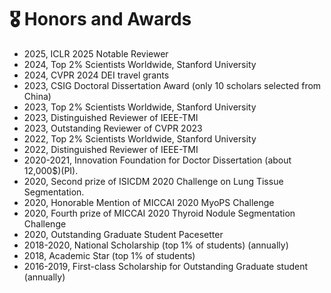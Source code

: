 # 🎖 Honors and Awards
- 2025, ICLR 2025 Notable Reviewer
- 2024, Top 2% Scientists Worldwide, Stanford University 
- 2024, CVPR 2024 DEI travel grants
- 2023, CSIG Doctoral Dissertation Award (only 10 scholars selected from China)
- 2023, Top 2% Scientists Worldwide, Stanford University
- 2023, Distinguished Reviewer of IEEE-TMI
- 2023, Outstanding Reviewer of CVPR 2023
- 2022, Top 2% Scientists Worldwide, Stanford University
- 2022, Distinguished Reviewer of IEEE-TMI
- 2020-2021, Innovation Foundation for Doctor Dissertation (about 12,000$\$$)(PI).
- 2020, Second prize of ISICDM 2020 Challenge on Lung Tissue Segmentation.
- 2020, Honorable Mention of MICCAI 2020 MyoPS Challenge
- 2020, Fourth prize of MICCAI 2020 Thyroid Nodule Segmentation Challenge
- 2020, Outstanding Graduate Student Pacesetter
- 2018-2020, National Scholarship (top 1% of students) (annually)
- 2018, Academic Star (top 1% of students)
- 2016-2019, First-class Scholarship for Outstanding Graduate student (annually)
  
<!---
- 2024, Top 2% Scientists Worldwide, Stanford University 
- 2024, CVPR 2024 DEI travel grants
- 2023, CSIG Doctoral Dissertation Award (only 10 scholars selected from China)
- 2023, Top 2% Scientists Worldwide, Stanford University
- 2023, Distinguished Reviewer of IEEE-TMI
- 2023, Outstanding Reviewer of CVPR 2023
- 2022, Top 2% Scientists Worldwide, Stanford University
- 2022, Distinguished Reviewer of IEEE-TMI
- 2022, Excellent Graduate Student of NPU (only 10 students selected from NPU)
- 2020-2021, Innovation Foundation for Doctor Dissertation of NPU (about 12,000$\$$)(PI).
- 2020, Second prize of ISICDM 2020 Challenge on Lung Tissue Segmentation.
- 2020, Honorable Mention of MICCAI 2020 MyoPS Challenge
- 2020, Fourth prize of MICCAI 2020 Thyroid Nodule Segmentation Challenge
- 2020, Outstanding Graduate Student Pacesetter (only 10 students selected from NPU)
- 2018-2020, National Scholarship (top 1% of students) (annually)
- 2018, Academic Star of NPU (top 1% of students)
- 2016-2019, First-class Scholarship for Outstanding Graduate student (annually)
-->

